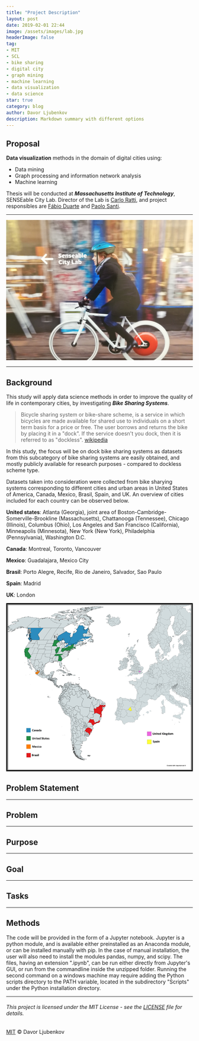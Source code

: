 ```yaml
---
title: "Project Description"
layout: post
date: 2019-02-01 22:44
image: /assets/images/lab.jpg
headerImage: false
tag:
- MIT
- SCL
- bike sharing
- digital city
- graph mining
- machine learning
- data visualization
- data science
star: true
category: blog
author: Davor Ljubenkov
description: Markdown summary with different options
---
```


## Proposal

**Data visualization** methods in the domain of digital cities using:
* Data mining
* Graph processing and information network analysis
* Machine learning

Thesis will be conducted at ***Massachusetts Institute of Technology***, SENSEable City Lab.
Director of the Lab is [Carlo Ratti](https://en.wikipedia.org/wiki/Carlo_Ratti), and project responsibles are [Fábio Duarte](https://tedxbeaconstreet.com/speakers/fabio-duarte/) and [Paolo Santi](http://webhost.services.iit.cnr.it/staff/paolo.santi/).

---
![Markdown Image][1]

---

## Background

This study will apply data science methods in order to improve the quality of life in contemporary cities, by investigating ***Bike Sharing Systems***.

> Bicycle sharing system or bike-share scheme, is a service in which bicycles are made available for shared use to individuals on a short term basis for a price or free. The user borrows and returns the bike by placing it in a "dock". If the service doesn't you dock, then it is referred to as "dockless". [wikipedia](https://en.wikipedia.org/wiki/Bicycle-sharing_system "Bicycle-sharing system")

In this study, the focus will be on dock bike sharing systems as datasets from this subcategory of bike sharing systems are easily obtained, and mostly publicly available for research purposes - compared to dockless scheme type.

Datasets taken into consideration were collected from bike sharying systems corresponding to different cities and urban areas in United States of America, Canada, Mexico, Brasil, Spain, and UK. An overview of cities included for each country can be observed below.

**United states**: Atlanta (Georgia), joint area of Boston-Cambridge-Somerville-Brookline (Massachusetts), Chattanooga (Tennessee), Chicago (Illinois), Columbus (Ohio), Los Angeles and San Francisco (California), Minneapolis (Minnesota), New York (New York), Philadelphia (Pennsylvania), Washington D.C. 

**Canada**: Montreal, Toronto, Vancouver

**Mexico**: Guadalajara, Mexico City

**Brasil**: Porto Alegre, Recife, Rio de Janeiro, Salvador, Sao Paulo

**Spain**: Madrid

**UK**: London

![Markdown Image][2]

## Problem Statement

---

## Problem

---

## Purpose

---

## Goal

---

## Tasks

---

## Methods

The code will be provided in the form of a Jupyter notebook. Jupyter is a python module, and is available either preinstalled as an Anaconda module, or can be installed manually with pip. In the case of manual installation, the user will also need to install the modules pandas, numpy, and scipy. The files, having an extension ".ipynb", can be run either directly from Jupyter's GUI, or run from the commandline inside the unzipped folder. Running the second command on a windows machine may require adding the Python scripts directory to the PATH variable, located in the subdirectory "Scripts" under the Python installation directory.

---

###### This project is licensed under the MIT License - see the [LICENSE](https://opensource.org/licenses/MIT) file for details.
[MIT](https://mit-license.org/) © Davor Ljubenkov

[1]: /assets/images/lab.jpg
[2]: /assets/images/map.png

